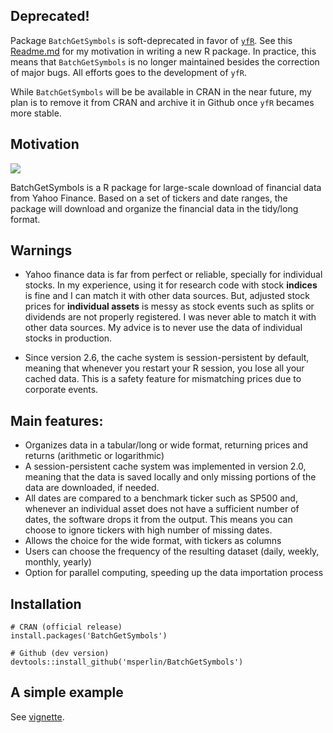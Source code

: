 ## Deprecated!

Package `BatchGetSymbols` is soft-deprecated in favor of [`yfR`](https://github.com/msperlin/yfR). See this [Readme.md](https://github.com/msperlin/yfR) for my motivation in writing a new R package. In practice, this means that `BatchGetSymbols` is no longer maintained besides the correction of major bugs. All efforts goes to the development of `yfR`.

While `BatchGetSymbols` will be be available in CRAN in the near future, my plan is to remove it from CRAN and archive it in Github once `yfR` becames more stable. 

## Motivation

[![](https://cranlogs.r-pkg.org/badges/BatchGetSymbols)](https://CRAN.R-project.org/package=BatchGetSymbols)

BatchGetSymbols is a R package for large-scale download of financial data from Yahoo Finance. Based on a set of tickers and date ranges, the package will download and organize the financial data in the tidy/long format.

## Warnings

- Yahoo finance data is far from perfect or reliable, specially for individual stocks. In my experience, using it for research code with stock **indices** is fine and I can match it with other data sources. But, adjusted stock prices for **individual assets** is messy as stock events such as splits or dividends are not properly registered. I was never able to match it with other data sources. My advice is to never use the data of individual stocks in production. 

- Since version 2.6, the cache system is session-persistent by default, meaning that whenever you restart your R session, you lose all your cached data. This is a safety feature for mismatching prices due to corporate events.

## Main features:

- Organizes data in a tabular/long or wide format, returning prices and returns (arithmetic or logarithmic)
- A session-persistent cache system was implemented in version 2.0, meaning that the data is saved locally and only missing portions of the data are downloaded, if needed.
- All dates are compared to a benchmark ticker such as SP500 and, whenever an individual asset does not have a sufficient number of dates, the software drops it from the output. This means you can choose to ignore tickers with high number of missing dates.
- Allows the choice for the wide format, with tickers as columns
- Users can choose the frequency of the resulting dataset (daily, weekly, monthly, yearly)
- Option for parallel computing, speeding up the data importation process



## Installation

```
# CRAN (official release)
install.packages('BatchGetSymbols')

# Github (dev version)
devtools::install_github('msperlin/BatchGetSymbols')
```

## A simple example

See [vignette](https://CRAN.R-project.org/package=BatchGetSymbols).

